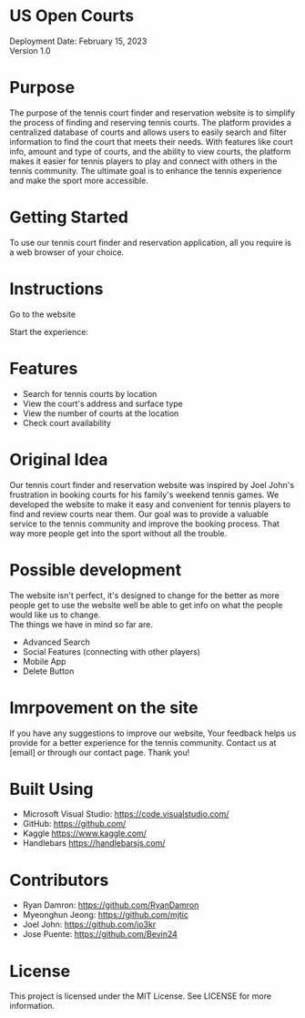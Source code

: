 # US Open Courts

Deployment Date: February 15, 2023 \
Version 1.0


# Purpose

The purpose of the tennis court finder and reservation website is to simplify the process of finding and reserving tennis courts. The platform provides a centralized database of courts and allows users to easily search and filter information to find the court that meets their needs. With features like court info, amount and type of courts, and the ability to view courts, the platform makes it easier for tennis players to play and connect with others in the tennis community. The ultimate goal is to enhance the tennis experience and make the sport more accessible.


# Getting Started

To use our tennis court finder and reservation application, all you require is a web browser of your choice.

# Instructions

Go to the website

Start the experience:

# Features

- Search for tennis courts by location
- View the court's address and surface type
- View the number of courts at the location
- Check court availability

# Original Idea 

Our tennis court finder and reservation website was inspired by Joel John's frustration in booking courts for his family's weekend tennis games. We developed the website to make it easy and convenient for tennis players to find and review courts near them. Our goal was to provide a valuable service to the tennis community and improve the booking process. That way more people get into the sport without all the trouble.

# Possible development

The website isn't perfect, it's designed to change for the better as more people get to use the website well be able to get info on what the people would like us to change. \
The things we have in mind so far are.

- Advanced Search
- Social Features (connecting with other players)
- Mobile App
- Delete Button

# Imrpovement on the site

If you have any suggestions to improve our website, Your feedback helps us provide for a better experience for the tennis community. Contact us at [email] or through our contact page. Thank you!

# Built Using

- Microsoft Visual Studio: <https://code.visualstudio.com/> 
- GitHub: <https://github.com/> 
- Kaggle <https://www.kaggle.com/>
- Handlebars <https://handlebarsjs.com/>

# Contributors

- Ryan Damron: <https://github.com/RyanDamron> 
- Myeonghun Jeong: <https://github.com/mjtic> 
- Joel John: <https://github.com/jo3kr> 
- Jose Puente: <https://github.com/Bevin24> 

# License

This project is licensed under the MIT License. See LICENSE for more information.